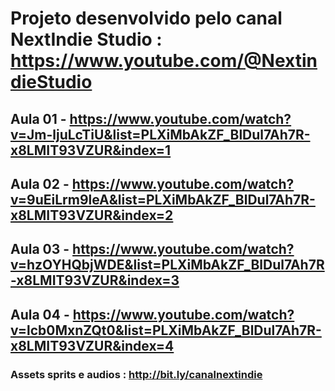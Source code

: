# Projeto desenvolvido pelo canal NextIndie Studio : https://www.youtube.com/@NextindieStudio

  ## Aula 01 - https://www.youtube.com/watch?v=Jm-ljuLcTiU&list=PLXiMbAkZF_BlDul7Ah7R-x8LMIT93VZUR&index=1
  ## Aula 02 - https://www.youtube.com/watch?v=9uEiLrm9leA&list=PLXiMbAkZF_BlDul7Ah7R-x8LMIT93VZUR&index=2
  ## Aula 03 - https://www.youtube.com/watch?v=hzOYHQbjWDE&list=PLXiMbAkZF_BlDul7Ah7R-x8LMIT93VZUR&index=3
  ## Aula 04 - https://www.youtube.com/watch?v=lcb0MxnZQt0&list=PLXiMbAkZF_BlDul7Ah7R-x8LMIT93VZUR&index=4

### Assets sprits e audios : http://bit.ly/canalnextindie​

